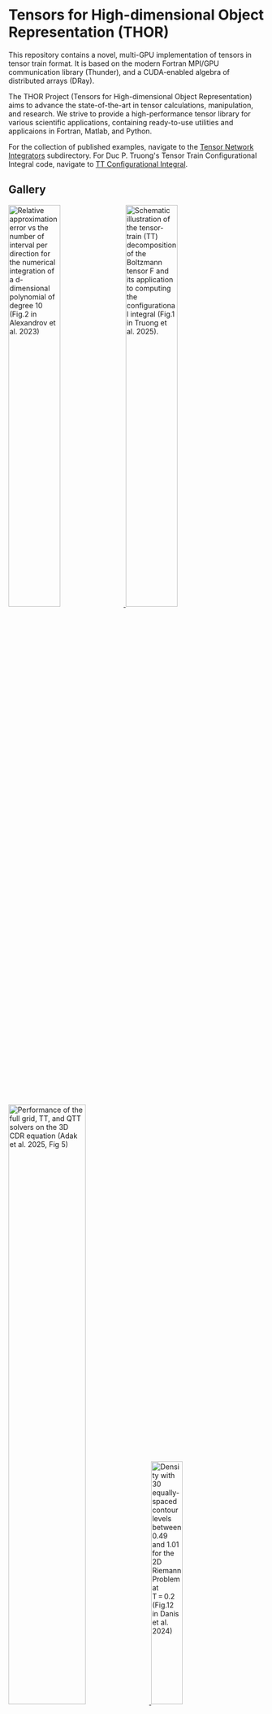 # Tensors for High-dimensional Object Representation (THOR)

This repository contains a novel, multi-GPU implementation of tensors in tensor train format.  It is based on the modern Fortran MPI/GPU communication library (Thunder), and a CUDA-enabled algebra of distributed arrays (DRay).

The THOR Project (Tensors for High-dimensional Object Representation) aims to advance the state-of-the-art in tensor calculations, manipulation, and research. 
We strive to provide a high-performance tensor library for various scientific applications, containing ready-to-use utilities and applicaions in Fortran, Matlab, and Python. 

For the collection of published examples, navigate to the [Tensor Network Integrators](Tensor_Network_Integrators) subdirectory. For Duc P. Truong's Tensor Train Configurational Integral code, navigate to [TT Configurational Integral](TT_Configurational_Integral).

## Gallery

<p float="left">
  <a href="https://github.com/lanl/thor/tree/main/Tensor_Network_Integrators/examples/HDI">
     <img src="https://raw.githubusercontent.com/wiki/lanl/thor/figs/Alexandrov2023HDI_Fig2.png" width="45%" 
       title="Relative approximation error vs the number of interval per direction for the numerical integration of a d-dimensional polynomial of degree 10 (Fig.2 in Alexandrov et al. 2023)" />
  </a>
  <a href="https://github.com/lanl/thor/tree/main/TT_Configurational_Integral">
     <img src="https://raw.githubusercontent.com/wiki/lanl/thor/figs/Truong2025-Fig1.png" width="45%" 
       title="Schematic illustration of the tensor-train (TT) decomposition of the Boltzmann tensor F and its application to computing the configurational integral (Fig.1 in Truong et al. 2025)." />
  </a>
</p>
<p float="left">
  <a href="https://github.com/lanl/thor/tree/main/Tensor_Network_Integrators/examples/Linear-STSC">
     <img src="https://raw.githubusercontent.com/wiki/lanl/thor/figs/Adak2025-Fig5.png" width="55%" 
       title="Performance of the full grid, TT, and QTT solvers on the 3D CDR equation (Adak et al. 2025, Fig 5)" />
  </a>
  <a href="https://github.com/lanl/thor/tree/main/Tensor_Network_Integrators/examples/WENO/5.9%3AdoubleMachReflection">
     <img src="https://raw.githubusercontent.com/wiki/lanl/thor/figs/Danis2024-Fig12.jpg" width="35%" 
       title="Density with 30 equally-spaced contour levels between 0.49 and 1.01 for the 2D Riemann Problem at T = 0.2 (Fig.12 in Danis et al. 2024)" />
  </a>
</p>

## How to Cite THOR

If you used THOR for scientific publications, please include the following citation:
```
@techreport{alexandrov2024thor,
  title        = {Tensors Optimized for High-level Research (THOR): an efficient and easy-to-use library for tensor networks},
  author       = {Alexandrov, Boian and Boureima, Ismael Djibrilla and Korobkin, Oleg and Danis, Mustafa Engin},
  institution  = {Los Alamos National Laboratory},
  number       = {LA-UR-24-24375},
  year         = {2024},
  month        = {may},
  day          = {6},
  note         = {Approved for public release; distribution is unlimited},
  type         = {Report}
}
```
Upcoming publications:
 * Boureima et al. (in prep)
 * Truong et al. (in prep)

## Authors
- [Boian S. Alexandrov](mailto:boian@lanl.gov): Theoretical Division, Los Alamos National Laboratory
- [Ismael Boureima](mailto:iboureima@lanl.gov): Theoretical Division, Los Alamos National Laboratory
- [Rujeko Chinomona](mailto:crujeko@lanl.gov): Theoretical Division, Los Alamos National Laboratory
- [William Dai](mailto:dai@lanl.gov): Theoretical Division, Los Alamos National Laboratory
- [Engin Danis](mailto:danis@lanl.gov): Theoretical Division, Los Alamos National Laboratory
- [Maksim Ekin Eren](mailto:maksim@lanl.gov): Information Systems and Modeling Group, Los Alamos National Laboratory ([Website](https://www.maksimeren.com/))
- [Oleg Korobkin](mailto:korobkin@lanl.gov): Theoretical Division, Los Alamos National Laboratory
- [Rahul Somasundaram](mailto:rahul@lanl.gov): Theoretical Division, Los Alamos National Laboratory
- [Kim Rasmussen](mailto:kor@lanl.gov): Theoretical Division, Los Alamos National Laboratory
- [Duc Truong](mailto:dptruong@lanl.gov): Theoretical Division, Los Alamos National Laboratory

## Maintainers
- [Ismael Boureima](mailto:iboureima@lanl.gov): Theoretical Division, Los Alamos National Laboratory
- [Oleg Korobkin](mailto:korobkin@lanl.gov): Theoretical Division, Los Alamos National Laboratory
- [Rahul Somasundaram](mailto:rahul@lanl.gov): Theoretical Division, Los Alamos National Laboratory
- [Duc Truong](mailto:dptruong@lanl.gov): Theoretical Division, Los Alamos National Laboratory

## Copyright Notice
>© 2025. Triad National Security, LLC. All rights reserved.
This program was produced under U.S. Government contract 89233218CNA000001 for Los Alamos
National Laboratory (LANL), which is operated by Triad National Security, LLC for the U.S.
Department of Energy/National Nuclear Security Administration. All rights in the program are
reserved by Triad National Security, LLC, and the U.S. Department of Energy/National Nuclear
Security Administration. The Government is granted for itself and others acting on its behalf a
nonexclusive, paid-up, irrevocable worldwide license in this material to reproduce, prepare
derivative works, distribute copies to the public, perform publicly and display publicly, and to permit
others to do so.

**LANL Copyright Assertion #O4849 **

## License
This program is open source under the BSD-3 License.
Redistribution and use in source and binary forms, with or without modification, are permitted
provided that the following conditions are met:

1. Redistributions of source code must retain the above copyright notice, this list of conditions and
the following disclaimer.
 
2. Redistributions in binary form must reproduce the above copyright notice, this list of conditions
and the following disclaimer in the documentation and/or other materials provided with the
distribution.
 
3. Neither the name of the copyright holder nor the names of its contributors may be used to endorse
or promote products derived from this software without specific prior written permission.

THIS SOFTWARE IS PROVIDED BY THE COPYRIGHT HOLDERS AND CONTRIBUTORS "AS
IS" AND ANY EXPRESS OR IMPLIED WARRANTIES, INCLUDING, BUT NOT LIMITED TO, THE
IMPLIED WARRANTIES OF MERCHANTABILITY AND FITNESS FOR A PARTICULAR
PURPOSE ARE DISCLAIMED. IN NO EVENT SHALL THE COPYRIGHT HOLDER OR
CONTRIBUTORS BE LIABLE FOR ANY DIRECT, INDIRECT, INCIDENTAL, SPECIAL,
EXEMPLARY, OR CONSEQUENTIAL DAMAGES (INCLUDING, BUT NOT LIMITED TO,
PROCUREMENT OF SUBSTITUTE GOODS OR SERVICES; LOSS OF USE, DATA, OR PROFITS;
OR BUSINESS INTERRUPTION) HOWEVER CAUSED AND ON ANY THEORY OF LIABILITY,
WHETHER IN CONTRACT, STRICT LIABILITY, OR TORT (INCLUDING NEGLIGENCE OR
OTHERWISE) ARISING IN ANY WAY OUT OF THE USE OF THIS SOFTWARE, EVEN IF
ADVISED OF THE POSSIBILITY OF SUCH DAMAGE.


## Developer Test Suite
Developer test suites are located under [```TNI/fortran/tests/```](Tensor_Network_Integrators/fortran/tests/) directory.

## LANL HPC Installation Notes

### Darwin
```shell
salloc -p general
cd fortran
. load_env.sh intel
make -j
make test # optional
```

### Chicoma
```shell
salloc --qos=debug --reservation=debug --partition=debug
cd fortran
. load_env.sh chicoma
make -j
make test # optional
```
